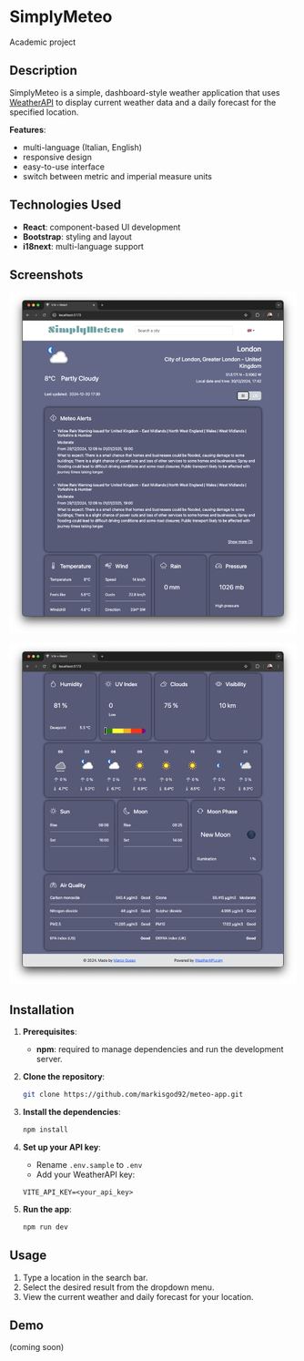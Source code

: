 # SimplyMeteo
Academic project

## Description
SimplyMeteo is a simple, dashboard-style weather application that uses [WeatherAPI](https://www.weatherapi.com/) to display current weather data and a daily forecast for the specified location.

**Features**:
- multi-language (Italian, English)
- responsive design
- easy-to-use interface
- switch between metric and imperial measure units


## Technologies Used
- **React**: component-based UI development
- **Bootstrap**: styling and layout
- **i18next**: multi-language support


## Screenshots
![screenshot1](/screenshots/Screenshot%202024-12-30%20alle%2018.44.09.png)

![screenshot2](/screenshots/Screenshot%202024-12-30%20alle%2018.44.14.png)


## Installation
1. **Prerequisites**:
   - **npm**: required to manage dependencies and run the development server.

2. **Clone the repository**:
   ```bash
   git clone https://github.com/markisgod92/meteo-app.git
   ```

3. **Install the dependencies**:
   ```bash
   npm install
   ```

4. **Set up your API key**:
   - Rename `.env.sample` to `.env`
   - Add your WeatherAPI key:
   ```env
   VITE_API_KEY=<your_api_key>
   ```

5. **Run the app**:
   ```bash
   npm run dev
   ```


## Usage
1. Type a location in the search bar.
2. Select the desired result from the dropdown menu.
3. View the current weather and daily forecast for your location.


## Demo
(coming soon)